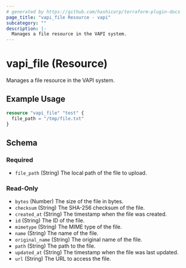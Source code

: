 ```yaml
---
# generated by https://github.com/hashicorp/terraform-plugin-docs
page_title: "vapi_file Resource - vapi"
subcategory: ""
description: |-
  Manages a file resource in the VAPI system.
---
```


# vapi_file (Resource)

Manages a file resource in the VAPI system.

## Example Usage

```terraform
resource "vapi_file" "test" {
  file_path = "/tmp/file.txt"
}
```

<!-- schema generated by tfplugindocs -->
## Schema

### Required

- `file_path` (String) The local path of the file to upload.

### Read-Only

- `bytes` (Number) The size of the file in bytes.
- `checksum` (String) The SHA-256 checksum of the file.
- `created_at` (String) The timestamp when the file was created.
- `id` (String) The ID of the file.
- `mimetype` (String) The MIME type of the file.
- `name` (String) The name of the file.
- `original_name` (String) The original name of the file.
- `path` (String) The path to the file.
- `updated_at` (String) The timestamp when the file was last updated.
- `url` (String) The URL to access the file.
